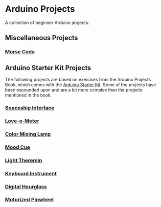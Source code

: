 # Arduino Projects

A collection of beginner Arduino projects.

## Miscellaneous Projects

### [Morse Code](MorseCode)

## Arduino Starter Kit Projects

The following projects are based on exercises from the Arduino Projects Book, which comes with the [Arduino Starter Kit](https://store.arduino.cc/usa/arduino-starter-kit). Some of the projects have been expounded upon and are a bit more complex than the projects mentioned in the book.

### [Spaceship Interface](SpaceshipInterface)

### [Love-o-Meter](Love-o-Meter)

### [Color Mixing Lamp](ColorMixingLamp)

### [Mood Cue](MoodCue)

### [Light Theremin](LightTheremin)

### [Keyboard Instrument](KeyboardInstrument)

### [Digital Hourglass](DigitalHourglass)

### [Motorized Pinwheel](MotorizedPinwheel)